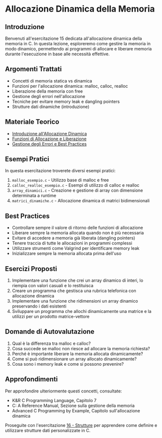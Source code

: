 # Allocazione Dinamica della Memoria

## Introduzione

Benvenuti all'esercitazione 15 dedicata all'allocazione dinamica della memoria in C. In questa lezione, esploreremo come gestire la memoria in modo dinamico, permettendo ai programmi di allocare e liberare memoria durante l'esecuzione in base alle necessità effettive.

## Argomenti Trattati

- Concetti di memoria statica vs dinamica
- Funzioni per l'allocazione dinamica: malloc, calloc, realloc
- Liberazione della memoria con free
- Gestione degli errori nell'allocazione
- Tecniche per evitare memory leak e dangling pointers
- Strutture dati dinamiche (introduzione)

## Materiale Teorico

- [Introduzione all'Allocazione Dinamica](./teoria/introduzione_allocazione_dinamica.md)
- [Funzioni di Allocazione e Liberazione](./teoria/funzioni_allocazione.md)
- [Gestione degli Errori e Best Practices](./teoria/gestione_errori_best_practices.md)

## Esempi Pratici

In questa esercitazione troverete diversi esempi pratici:

1. `malloc_esempio.c` - Utilizzo base di malloc e free
2. `calloc_realloc_esempio.c` - Esempi di utilizzo di calloc e realloc
3. `array_dinamici.c` - Creazione e gestione di array con dimensione determinata a runtime
4. `matrici_dinamiche.c` - Allocazione dinamica di matrici bidimensionali

## Best Practices

- Controllare sempre il valore di ritorno delle funzioni di allocazione
- Liberare sempre la memoria allocata quando non è più necessaria
- Evitare di accedere a memoria già liberata (dangling pointers)
- Tenere traccia di tutte le allocazioni in programmi complessi
- Utilizzare strumenti come Valgrind per identificare memory leak
- Inizializzare sempre la memoria allocata prima dell'uso

## Esercizi Proposti

1. Implementare una funzione che crei un array dinamico di interi, lo riempia con valori casuali e lo restituisca
2. Creare un programma che gestisca una rubrica telefonica con allocazione dinamica
3. Implementare una funzione che ridimensioni un array dinamico preservando i dati esistenti
4. Sviluppare un programma che allochi dinamicamente una matrice e la utilizzi per un prodotto matrice-vettore

## Domande di Autovalutazione

1. Qual è la differenza tra malloc e calloc?
2. Cosa succede se malloc non riesce ad allocare la memoria richiesta?
3. Perché è importante liberare la memoria allocata dinamicamente?
4. Come si può ridimensionare un array allocato dinamicamente?
5. Cosa sono i memory leak e come si possono prevenire?

## Approfondimenti

Per approfondire ulteriormente questi concetti, consultate:

- K&R C Programming Language, Capitolo 7
- C: A Reference Manual, Sezione sulla gestione della memoria
- Advanced C Programming by Example, Capitolo sull'allocazione dinamica

Proseguite con l'esercitazione [16 - Strutture](../16_Strutture/) per apprendere come definire e utilizzare strutture dati personalizzate in C.